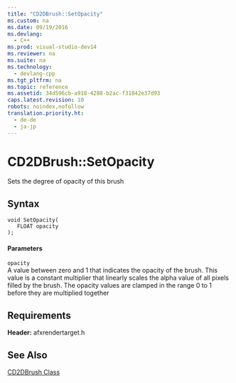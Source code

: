 ```yaml
---
title: "CD2DBrush::SetOpacity"
ms.custom: na
ms.date: 09/19/2016
ms.devlang: 
  - C++
ms.prod: visual-studio-dev14
ms.reviewer: na
ms.suite: na
ms.technology: 
  - devlang-cpp
ms.tgt_pltfrm: na
ms.topic: reference
ms.assetid: 34d596cb-a918-4288-b2ac-f31842e37d93
caps.latest.revision: 10
robots: noindex,nofollow
translation.priority.ht: 
  - de-de
  - ja-jp
---
```

# CD2DBrush::SetOpacity
Sets the degree of opacity of this brush  
  
## Syntax  
  
```  
void SetOpacity(  
   FLOAT opacity  
);  
```  
  
#### Parameters  
 `opacity`  
 A value between zero and 1 that indicates the opacity of the brush. This value is a constant multiplier that linearly scales the alpha value of all pixels filled by the brush. The opacity values are clamped in the range 0 to 1 before they are multiplied together  
  
## Requirements  
 **Header:** afxrendertarget.h  
  
## See Also  
 [CD2DBrush Class](../vs140/CD2DBrush-Class.md)